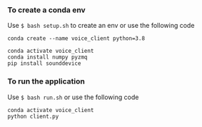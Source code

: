 ### To create a conda env
Use `$ bash setup.sh` to create an env or use the following code
```
conda create --name voice_client python=3.8

conda activate voice_client
conda install numpy pyzmq
pip install sounddevice 
```

### To run the application
Use `$ bash run.sh` or use the following code
```
conda activate voice_client
python client.py
```